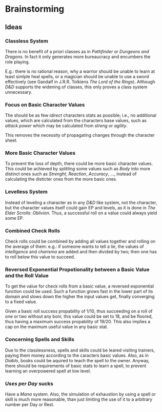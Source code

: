 # Brainstorming

## Ideas

### Classless System
There is no benefit of a priori classes as in *Pathfinder* or *Dungeons and Dragons*.
In fact it only generates more bureaucracy and encumbers the role playing.

E.g.: there is no rational reason, why a warrior should be unable to learn at least simlple heal spells,
or a magician should be unable to use a sword effectively (see Gandalf in J.R.R. Tolkiens *The Lord of the Rings*).
Although *D&D* supports the widening of classes, this only proves a class system unnecessary.

### Focus on Basic Character Values
The should be as few *idirect* characters stats as possible;
i.e., no additional values, which are calculated from the characters base values,
such as *attack power* which may be calculated from *streng* or *agility*.

This removes the necessity of propagating changes through the character sheet.

### More Basic Character Values
To prevent the loss of depth, there could be more basic character values.
This could be achieved by *splitting* some values such as *Body* into
more distinct ones such as *Strenght*, *Reaction*, *Accuracy*, ...,
instead of calculating the disticter ones from the more basic ones.

### Levelless System
Instead of leveling a character as in any *D&D* like system,
not the character, but the character values itself could gain EP and levels,
as it is done in *The Elder Scrolls: Oblivion*.
Thus, a successful roll on a value could always yield some EP.

### Combined Check Rolls
Check rolls could be combined by adding all values together and rolling on the average of them:
e.g.: if someone wants to tell a lie, the values of *intelligence* and *charisma* are added and then divided by two;
then one has to roll below this value to succeed.

### Reversed Exponential Propotionality between a Basic Value and the Roll Value
To get the value for check rolls from a basic value,
a reversed exponential function could be used.
Such a function grows fast in the lower part of its domain and slows down the higher the input values get,
finally converging to a fixed value.

Given a basic roll success propability of 1/10, thus succeeding on a roll of one or two without any boni,
this value could be set to 18, and be floored, thus having a maximum success propability of 19/20.
This also implies a cap on the maximum useful value in any basic stat.

### Concerning Spells and Skills
Due to the classlessness, spells and skills could be leared visiting trainers,
paying them money according to the caracters basic values.
Also, as in *Diablo*, books could be aquired to teach the spell to the owner.
Anyway, there should be requirements of basic stats to learn a spell,
to prevent learning an overpowered spell at low level.

### *Uses per Day* sucks
Have a *Mana* system. 
Also, the simulation of exhaustion by using a spell or skill is much more reasonable,
than just limiting the use of it to a arbitrary number per Day or Rest.
